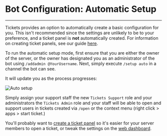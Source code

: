 # Bot Configuration: Automatic Setup
***

Tickets provides an option to automatically create a basic configuration for you. This isn't recommended since the settings are unlikely to be to your preference, and a ticket panel is **not** automatically created. For information on creating ticket panels, see our guide [here](./panels.md).

To run the automatic setup mode, first ensure that you are either the owner of the server, or the owner has designated you as an administrator of the bot using `/addadmin @YourUsername`. Next, simply execute `/setup auto` in a channel the bot can see.

It will update you as the process progresses:

![Auto setup](/img/auto_setup.webp)

Simply assign your support staff the new `Tickets Support` role and your administrators the `Tickets Admin` role and your staff will be able to open and support users in tickets created via `/open` or the context menu (right click > apps > start ticket.)

You'll probably want to [create a ticket panel](./panels.md) so it's easier for your server members to open a ticket, or tweak the settings on the [web dashboard](./dashboard.md).